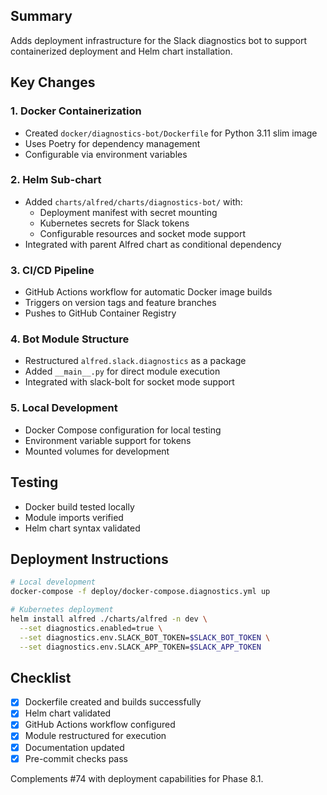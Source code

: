 ## Summary
Adds deployment infrastructure for the Slack diagnostics bot to support containerized deployment and Helm chart installation.

## Key Changes

### 1. Docker Containerization
- Created `docker/diagnostics-bot/Dockerfile` for Python 3.11 slim image
- Uses Poetry for dependency management
- Configurable via environment variables

### 2. Helm Sub-chart
- Added `charts/alfred/charts/diagnostics-bot/` with:
  - Deployment manifest with secret mounting
  - Kubernetes secrets for Slack tokens
  - Configurable resources and socket mode support
- Integrated with parent Alfred chart as conditional dependency

### 3. CI/CD Pipeline
- GitHub Actions workflow for automatic Docker image builds
- Triggers on version tags and feature branches
- Pushes to GitHub Container Registry

### 4. Bot Module Structure
- Restructured `alfred.slack.diagnostics` as a package
- Added `__main__.py` for direct module execution
- Integrated with slack-bolt for socket mode support

### 5. Local Development
- Docker Compose configuration for local testing
- Environment variable support for tokens
- Mounted volumes for development

## Testing
- Docker build tested locally
- Module imports verified
- Helm chart syntax validated

## Deployment Instructions
```bash
# Local development
docker-compose -f deploy/docker-compose.diagnostics.yml up

# Kubernetes deployment
helm install alfred ./charts/alfred -n dev \
  --set diagnostics.enabled=true \
  --set diagnostics.env.SLACK_BOT_TOKEN=$SLACK_BOT_TOKEN \
  --set diagnostics.env.SLACK_APP_TOKEN=$SLACK_APP_TOKEN
```

## Checklist
- [x] Dockerfile created and builds successfully
- [x] Helm chart validated
- [x] GitHub Actions workflow configured
- [x] Module restructured for execution
- [x] Documentation updated
- [x] Pre-commit checks pass

Complements #74 with deployment capabilities for Phase 8.1.